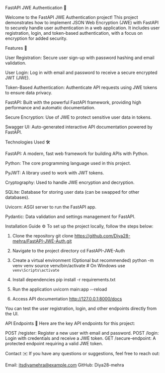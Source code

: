 FastAPI JWE Authentication 🔐

Welcome to the FastAPI JWE Authentication project!
This project demonstrates how to implement JSON Web Encryption (JWE) with FastAPI to securely handle user authentication in a web application. It includes user registration, login, and token-based authentication, with a focus on encryption for added security.


Features 🌟

User Registration: Secure user sign-up with password hashing and email validation.

User Login: Log in with email and password to receive a secure encrypted JWT (JWE).

Token-Based Authentication: Authenticate API requests using JWE tokens to ensure data privacy.

FastAPI: Built with the powerful FastAPI framework, providing high performance and automatic documentation.

Secure Encryption: Use of JWE to protect sensitive user data in tokens.

Swagger UI: Auto-generated interactive API documentation powered by FastAPI.


Technologies Used 🛠️

FastAPI: A modern, fast web framework for building APIs with Python.

Python: The core programming language used in this project.

PyJWT: A library used to work with JWT tokens.

Cryptography: Used to handle JWE encryption and decryption.

SQLite: Database for storing user data (can be swapped for other databases).

Uvicorn: ASGI server to run the FastAPI app.

Pydantic: Data validation and settings management for FastAPI.


Installation Guide ⚙️
To set up the project locally, follow the steps below:

1. Clone the repository
git clone https://github.com/Diya28-mehra/FastAPI-JWE-Auth.git

2. Navigate to the project directory
cd FastAPI-JWE-Auth

3. Create a virtual environment (Optional but recommended)
python -m venv venv
source venv/bin/activate  # On Windows use `venv\Scripts\activate`

4. Install dependencies
pip install -r requirements.txt

5. Run the application
uvicorn main:app --reload

6. Access API documentation
http://127.0.0.1:8000/docs

You can test the user registration, login, and other endpoints directly from the UI.


API Endpoints 📡
Here are the key API endpoints for this project:

POST /register: Register a new user with email and password.
POST /login: Login with credentials and receive a JWE token.
GET /secure-endpoint: A protected endpoint requiring a valid JWE token.

Contact ✉️
If you have any questions or suggestions, feel free to reach out:

Email: itsdiyamehra@example.com
GitHub: Diya28-mehra
